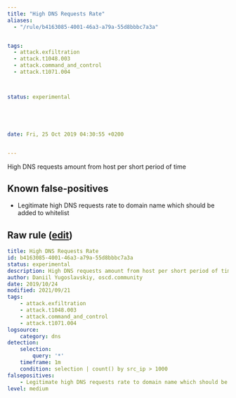 ```yaml
---
title: "High DNS Requests Rate"
aliases:
  - "/rule/b4163085-4001-46a3-a79a-55d8bbbc7a3a"


tags:
  - attack.exfiltration
  - attack.t1048.003
  - attack.command_and_control
  - attack.t1071.004



status: experimental





date: Fri, 25 Oct 2019 04:30:55 +0200


---
```


High DNS requests amount from host per short period of time

<!--more-->


## Known false-positives

* Legitimate high DNS requests rate to domain name which should be added to whitelist




## Raw rule ([edit](https://github.com/SigmaHQ/sigma/edit/master/rules/network/net_high_dns_requests_rate.yml))
```yaml
title: High DNS Requests Rate
id: b4163085-4001-46a3-a79a-55d8bbbc7a3a
status: experimental
description: High DNS requests amount from host per short period of time
author: Daniil Yugoslavskiy, oscd.community
date: 2019/10/24
modified: 2021/09/21
tags:
    - attack.exfiltration
    - attack.t1048.003
    - attack.command_and_control
    - attack.t1071.004
logsource:
    category: dns
detection:
    selection:
        query: '*'
    timeframe: 1m
    condition: selection | count() by src_ip > 1000
falsepositives:
    - Legitimate high DNS requests rate to domain name which should be added to whitelist
level: medium
```
